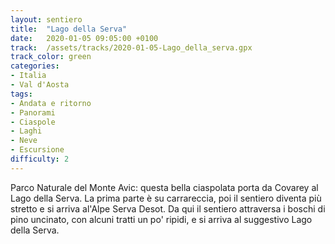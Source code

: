 ```yaml
---
layout: sentiero
title:  "Lago della Serva"
date:   2020-01-05 09:05:00 +0100
track:  /assets/tracks/2020-01-05-Lago_della_serva.gpx
track_color: green
categories:
- Italia
- Val d'Aosta
tags:
- Andata e ritorno
- Panorami
- Ciaspole
- Laghi  
- Neve
- Escursione
difficulty: 2
---
```


Parco Naturale del Monte Avic: questa bella ciaspolata porta da Covarey al Lago della Serva. La prima parte è su carrareccia, poi il sentiero diventa più stretto e si arriva al'Alpe Serva Desot. Da qui il sentiero attraversa i boschi di pino uncinato, con alcuni tratti un po' ripidi, e si arriva al suggestivo Lago della Serva.
